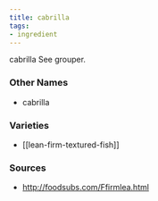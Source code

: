 ```yaml
---
title: cabrilla
tags:
- ingredient
---
```

cabrilla See grouper.

### Other Names

* cabrilla

### Varieties

* [[lean-firm-textured-fish]]

### Sources
* http://foodsubs.com/Ffirmlea.html
